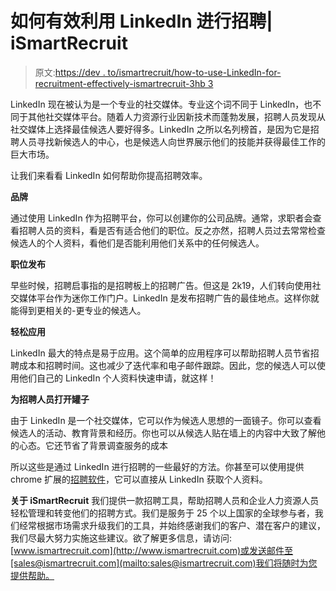 # 如何有效利用 LinkedIn 进行招聘| iSmartRecruit

> 原文:[https://dev . to/ismartrecruit/how-to-use-LinkedIn-for-recruitment-effectively-ismartrecruit-3hb 3](https://dev.to/ismartrecruit/how-to-use-linkedin-for-recruitment-effectively-ismartrecruit-3hb3)

LinkedIn 现在被认为是一个专业的社交媒体。专业这个词不同于 LinkedIn，也不同于其他社交媒体平台。随着人力资源行业因新技术而蓬勃发展，招聘人员发现从社交媒体上选择最佳候选人要好得多。LinkedIn 之所以名列榜首，是因为它是招聘人员寻找新候选人的中心，也是候选人向世界展示他们的技能并获得最佳工作的巨大市场。

让我们来看看 LinkedIn 如何帮助你提高招聘效率。

**品牌**

通过使用 LinkedIn 作为招聘平台，你可以创建你的公司品牌。通常，求职者会查看招聘人员的资料，看是否有适合他们的职位。反之亦然，招聘人员过去常常检查候选人的个人资料，看他们是否能利用他们关系中的任何候选人。

**职位发布**

早些时候，招聘启事指的是招聘板上的招聘广告。但这是 2k19，人们转向使用社交媒体平台作为迷你工作门户。LinkedIn 是发布招聘广告的最佳地点。这样你就能得到更相关的-更专业的候选人。

**轻松应用**

LinkedIn 最大的特点是易于应用。这个简单的应用程序可以帮助招聘人员节省招聘成本和招聘时间。这也减少了迭代率和电子邮件跟踪。因此，您的候选人可以使用他们自己的 LinkedIn 个人资料快速申请，就这样！

**为招聘人员打开罐子**

由于 LinkedIn 是一个社交媒体，它可以作为候选人思想的一面镜子。你可以查看候选人的活动、教育背景和经历。你也可以从候选人贴在墙上的内容中大致了解他的心态。它还节省了背景调查服务的成本

所以这些是通过 LinkedIn 进行招聘的一些最好的方法。你甚至可以使用提供 chrome 扩展的[招聘软件](http://www.ismartrecruit.com/?utm_source=dev&utm_medium=article-sub)，它可以直接从 LinkedIn 获取个人资料。

**关于 iSmartRecruit**
我们提供一款招聘工具，帮助招聘人员和企业人力资源人员轻松管理和转变他们的招聘方式。我们是服务于 25 个以上国家的全球参与者，我们经常根据市场需求升级我们的工具，并始终感谢我们的客户、潜在客户的建议，我们尽最大努力实施这些建议。欲了解更多信息，请访问:[www.ismartrecruit.com](http://www.ismartrecruit.com)或发送邮件至[sales@ismartrecruit.com](mailto:sales@ismartrecruit.com)我们将随时为您提供帮助。